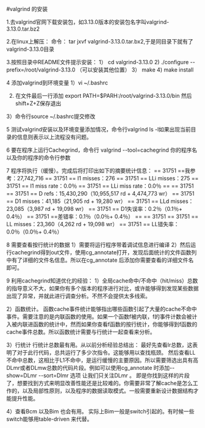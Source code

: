 #valgrind 的安装

1.去valgrind官网下载安装包，如3.13.0版本的安装包名字叫valgrind-3.13.0.tar.bz2

2.在linux上解压：
命令： tar jxvf valgrind-3.13.0.tar.bx2,于是同目录下就有了valgrind-3.13.0目录

3.按照目录中README文件提示安装：
1） cd valgrind-3.13.0
2) ./configure --prefix=/root/valgrind-3.13.0 （可以安装其他位置）
3） make
4) make install

4 添加valgrind到环境变量
1）vi ~/.bashrc

2) 在文件最后一行添加
  export PATH=$PARH:/root/valgrind-3.13.0/bin
  然后shift+Z+Z保存退出

3）命令行source ~/.bashrc提交修改

5 测试valgrind安装以及环境变量添加情况，命令行valgrind ls -l如果出现当前目录的信息则表示以上流程没有问题。

6 要在程序上运行Cachegrind，命令行
  valgrind --tool=cachegrind 你的程序名 以及你的程序的命令行参数

7 程序将执行（缓慢）。完成后将打印出如下的摘要统计信息：
== 31751 ==我参考：27,742,716
== 31751 == I1 misses：276
== 31751 == LLi misses：275
== 31751 == I1 miss rate：0.0％
== 31751 == LLi miss rate：0.0％
== == 31751
== 31751 == D refs：15,430,290（10,955,517 rd + 4,474,773 wr）
== 31751 == D1 misses：41,185（21,905 rd + 19,280 wr）
== 31751 == LLd misses：23,085（3,987 rd + 19,098 wr）
== 31751 == D1失误率：0.2％（0.1％+ 0.4％）
== 31751 ==差错率：0.1％（0.0％+ 0.4％）
== == 31751
== 31751 == LL misses：23,360（4,262 rd + 19,098 wr）
== 31751 == LL错失率：0.0％（0.0％+ 0.4％）

8 需要查看按行统计的数据
1）需要将运行程序带着调试信息进行编译
2）然后运行cachegrind得到out文件，使用cg_annotate打开，发现后面统计的文件函数列中有了详细的文件名信息。所以在cg_annotate 后添加你需要查看的详细文件名即可。

9 利用cachegrind知道优化的经验：
1）全局cache命中/不命中（hit/miss）总数的指导意义不大，如果你有多个版本的程序进行对比，或许能够得到发现某些数据出现了异常，并就此进行调查分析。不然不会提供太多线索。

2）函数统计。
  函数cache事件统计能够指出哪些函数引起了大量的cache不命中事件。需要注意的是内联函数的使用。如果一个函数f被内联，f的事件计数会被计入被内联进函数的统计中，然而如果你查看f函数的按行统计，你能够得到f函数的cache事件总数。所以函数统计需要与行统计一起查看来分析。

  3）行统计
  行统计总数最有用。从以前分析经验总结出：
  最好先查看Ir总数，这表明了对于此行代码，总共运行了多少次指令。这能够用以查找瓶颈。
  然后查看LL不命中总数，这相比于L1不命中，是运行缓慢的主要原因。所以需要筛选出具有高DLmr或者DLmw总数的代码片段。例如可以使用cg_annotate 时添加--show=DLmr --sort=Dlmr 选项 让我们只关注DLmr 。
  即是你找到这样的片段了，想要找到方式来明显改善性能还是比较难的。你需要非常了解cache是怎么工作的，以及局部性原则，以及程序的数据读取模式。一般需要重新设计数据结构才能提升性能。

  4）查看Bcm 以及Bim 也会有用。
  实际上Bim一般是switch引起的。有时候一些switch能够用table-driven 来代替。
